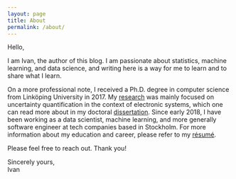 ```yaml
---
layout: page
title: About
permalink: /about/
---
```


Hello,

I am Ivan, the author of this blog. I am passionate about statistics, machine
learning, and data science, and writing here is a way for me to learn and to
share what I learn.

On a more professional note, I received a Ph.D. degree in computer science from
Linköping University in 2017. My [research] was mainly focused on uncertainty
quantification in the context of electronic systems, which one can read more
about in my doctoral [dissertation][thesis]. Since early 2018, I have been
working as a data scientist, machine learning, and more generally software
engineer at tech companies based in Stockholm. For more information about my
education and career, please refer to my [résumé][resume].

Please feel free to reach out. Thank you!

Sincerely yours,<br/>Ivan

[research]: https://research.ivanukhov.com/
[resume]: https://github.com/IvanUkhov/resume/blob/gh-pages/resume.pdf
[thesis]: https://github.com/quantum-philosophy/thesis
